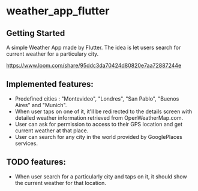 # weather_app_flutter

## Getting Started

A simple Weather App made by Flutter. The idea is let users search for current weather for a particulary city.

https://www.loom.com/share/95ddc3da70424d80820e7aa72887244e

## Implemented features:  
  - Predefined cities : "Montevideo", "Londres", "San Pablo", "Buenos Aires" and "Munich".
  - When user taps on one of it, it'll be redirected to the details screen with detailed weather information retrieved from OpenWeatherMap.com.
  - User can ask for permission to access to their GPS location and get current weather at that place.
  - User can search for any city in the world provided by GooglePlaces services.

## TODO features:
  - When user search for a particularly city and taps on it, it should show the current weather for that location.


